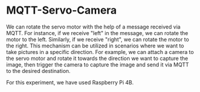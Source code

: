 # MQTT-Servo-Camera
We can rotate the servo motor with the help of a message received via MQTT. For instance, if we receive "left" in the message, we can rotate the motor to the left. Similarly, if we receive "right", we can rotate the motor to the right. This mechanism can be utilized in scenarios where we want to take pictures in a specific direction. For example, we can attach a camera to the servo motor and rotate it towards the direction we want to capture the image, then trigger the camera to capture the image and send it via MQTT to the desired destination.

For this experiment, we have used Raspberry Pi 4B. 
